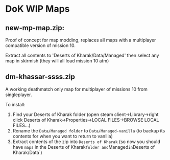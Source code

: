 # DoK WIP Maps

## new-mp-map.zip:
Proof of concept for map modding, replaces all maps with a multiplayer compatible version of mission 10.

Extract all contents to 'Deserts of Kharak/Data/Managed' then select any map in skirmish (they will all load mission 10 atm)

## dm-khassar-ssss.zip
A working deathmatch only map for multiplayer of missions 10 from singleplayer.

To install:
1) Find your Deserts of Kharak folder (open steam client->Library->right click Deserts of Kharak->Properties->LOCAL FILES->BROWSE LOCAL FILES...)
2) Rename the `Data/Managed folder` to `Data/Managed-vanilla` (to backup its contents for when you want to return to vanilla)
3) Extract contents of the zip into `Deserts of Kharak` (so now you should have `maps` in the Deserts of Kharak` folder and `Managed` in `Deserts of Kharak/Data`)